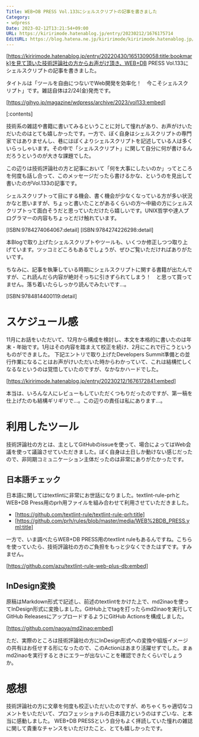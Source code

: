 ```yaml
---
Title: WEB+DB PRESS Vol.133にシェルスクリプトの記事を書きました
Category:
- wdpress
Date: 2023-02-12T13:21:54+09:00
URL: https://kiririmode.hatenablog.jp/entry/20230212/1676175714
EditURL: https://blog.hatena.ne.jp/kiririmode/kiririmode.hatenablog.jp/atom/entry/4207112889962462278
---
```


<!-- textlint-disable -->
[https://kiririmode.hatenablog.jp/entry/20220430/1651309058:title:bookmark]を見て頂いた技術評論社の方からお声がけ頂き、WEB+DB PRESS Vol.133にシェルスクリプトの記事を書きました。
<!-- textlint-enable -->
タイトルは「ツールを自由につないでWeb開発を効率化！　今こそシェルスクリプト」です。雑誌自体は2/24(金)発売です。

[https://gihyo.jp/magazine/wdpress/archive/2023/vol133:embed]

[:contents]

技術系の雑誌や書籍に書いてみるということに対して憧れがあり、お声がけいただいたのはとても嬉しかったです。一方で、ぼく自身はシェルスクリプトの専門家ではありませんし、巷にはぼくよりシェルスクリプトを記述している人は多くいらっしゃいます。その中で「シェルスクリプト」に関して自分に何が書けるんだろうというのが大きな課題でした。

この辺りは技術評論社の方と記事において「何を大事にしたいのか」ってところを何度も話し合って、このメッセージだったら書けるかな、というのを見出して書いたのがVol.133の記事です。
<!-- textlint-disable ja-technical-writing/ja-no-weak-phrase -->
シェルスクリプトって目にする機会、書く機会が少なくなっている方が多い状況かなと思いますが、ちょっと書いたことがあるくらいの方〜中級の方にシェルスクリプトって面白そうだと思っていただけたら嬉しいです。UNIX哲学や達人プログラマーの内容もちょっとだけ触れています。
<!-- textlint-enable ja-technical-writing/ja-no-weak-phrase -->

[ISBN:9784274064067:detail]
[ISBN:9784274226298:detail]

本Blogで取り上げたシェルスクリプトやツールも、いくつか修正しつつ取り上げています。ツッコミどころもあるでしょうが、ぜひご覧いただければありがたいです。

ちなみに、記事を執筆している時期にシェルスクリプトに関する書籍が出たんですが、これ読んだら内容が絶対そっちに引きずられてしまう！　と思って買ってません。落ち着いたらしっかり読んでみたいです…。

[ISBN:9784814400119:detail]

# スケジュール感

11月にお話をいただいて、12月から構成を検討し、本文を本格的に書いたのは年末・年始です。1月はその内容を踏まえて校正を続け、2月にこれで行こうというものができました。
下記エントリで取り上げたDevelopers Summit準備との並行作業になることはお声がけいただいた時からわかっていて、これは結構忙しくなるなというのは覚悟していたのですが、なかなかハードでした。

[https://kiririmode.hatenablog.jp/entry/20230212/1676172841:embed]

本当は、いろんな人にレビューもしていただくつもりだったのですが、第一稿を仕上げたのも結構ギリギリで…。この辺りの責任は私にあります…。

# 利用したツール

技術評論社の方とは、主としてGitHubのissueを使って、場合によってはWeb会議を使って議論させていただきました。ぼく自身は土日しか動けない感じだったので、非同期コミュニケーション主体だったのは非常にありがたかったです。

## 日本語チェック

日本語に関してはtextlintに非常にお世話になりました。textlint-rule-prhとWEB+DB Press用のprh用ファイルを組み合わせて利用させていただきました。

- [https://github.com/textlint-rule/textlint-rule-prh:title]
- [https://github.com/prh/rules/blob/master/media/WEB%2BDB_PRESS.yml:title]

一方で、いま調べたらWEB+DB PRESS用のtextlint ruleもあるんですね。こちらを使っていたら、技術評論社の方のご負担をもっと少なくできたはずです。すみません。

[https://github.com/azu/textlint-rule-web-plus-db:embed]

## InDesign変換

原稿はMarkdown形式で記述し、前述のtextlintをかけた上で、md2inaoを使ってInDesign形式に変換しました。GitHub上でtagを打ったらmd2inaoを実行してGitHub ReleasesにアップロードするようにGitHub Actionsを構成しました。

[https://github.com/naoya/md2inao:embed]

ただ、実際のところは技術評論社の方にInDesign形式への変換や組版イメージの共有はお任せする形になったので、このActionはあまり活躍せずでした。まぁmd2inaoを実行するときにエラーが出ないことを確認できたくらいでしょうか。

# 感想

技術評論社の方に文章を何度も校正いただいたのですが、めちゃくちゃ適切なコメントをいただいて、プロフェッショナルの日本語力というのはすごいな、と本当に感動しました。
WEB+DB PRESSという自分もよく拝読していた憧れの雑誌に関して貴重なチャンスをいただけたこと、とても嬉しかったです。
